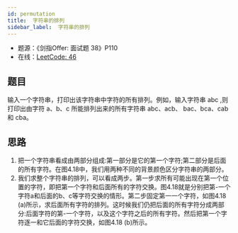 ```yaml
---
id: permutation
title:  字符串的排列
sidebar_label:  字符串的排列
---
```


- 题源：《剑指Offer: 面试题 38》P110
- 在线：[LeetCode: 46](https://leetcode-cn.com/problems/permutations/)

## 题目

输入一个字符串，打印出该字符串中字符的所有排列。例如，输入字符串 abc ,则打印出由字符 a、b、c 所能排列出来的所有字符串 abc、acb、 bac、bca、cab 和 cba。

## 思路

1. 把一个字符串看成由两部分组成:第一部分是它的第一个字符;第二部分是后面的所有字符。在图4.18中，我们用两种不同的背景颜色区分字符串的两部分。
2. 我们求整个字符串的排列，可以看成两步。第一步求所有可能出现在第一个位置的字符，即把第一个字符和后面所有的字符交换。图4.18就是分别把第-一个字符a和后面的b、c等字符交换的情形。第二步固定第一一个字符，如图4.18 (a)所示，求后面所有字符的排列。这时候我们仍把后面的所有字符分成两部分:后面字符的第-一个字符，以及这个字符之后的所有字符。然后把第一个字符逐一和它后面的字符交换，如图4.18 (b)所示。
